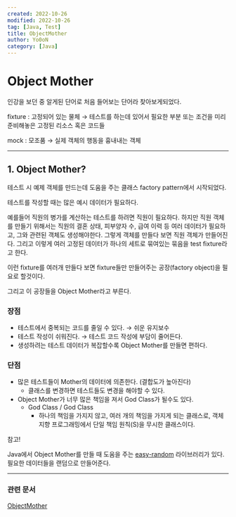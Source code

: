 ```yaml
---
created: 2022-10-26
modified: 2022-10-26
tag: [Java, Test]
title: ObjectMother
author: Yo0oN
category: [Java]
---
```


# Object Mother

인강을 보던 중 알게된 단어로 처음 들어보는 단어라 찾아보게되었다.

fixture : 고정되어 있는 물체
→ 테스트를 하는데 있어서 필요한 부분 또는 조건을 미리 준비해놓은 고정된 리소스 혹은 코드들

mock : 모조품
→ 실제 객체의 행동을 흉내내는 객체

---

## 1. Object Mother?

테스트 시 예제 객체를 만드는데 도움을 주는 클래스
factory pattern에서 시작되었다.

테스트를 작성할 때는 많은 예시 데이터가 필요하다.

예를들어 직원의 병가를 계산하는 테스트를 하려면 직원이 필요하다. 하지만 직원 객체를 만들기 위해서는 직원의 결혼 상태, 피부양자 수, 급여 이력 등 여러 데이터가 필요하고, 그와 관련된 객체도 생성해야한다. 그렇게 객체를 만들다 보면 직원 객체가 만들어진다. 그리고 이렇게 여러 고정된 데이터가 하나의 세트로 묶여있는 묶음을 test fixture라고 한다.

이런 fixture를 여러개 만들다 보면 fixture들만 만들어주는 공장(factory object)을 필요로 할것이다.

그리고 이 공장들을 Object Mother라고 부른다.


### 장점

-   테스트에서 중복되는 코드를 줄일 수 있다. → 쉬운 유지보수
-   테스트 작성이 쉬워진다. → 테스트 코드 작성에 부담이 줄어든다.
-   생성하려는 테스트 데이터가 복잡할수록 Object Mother를 만들면 편하다.

### 단점

-   많은 테스트들이 Mother의 데이터에 의존한다. (결합도가 높아진다)
    -   클래스를 변경하면 테스트들도 변경을 해야할 수 있다.
-   Object Mother가 너무 많은 책임을 져서 God Class가 될수도 있다.
    -   God Class / God Class
        -   하나의 책임을 가지지 않고, 여러 개의 책임을 가지게 되는 클래스로, 객체지향 프로그래밍에서 단일 책임 원칙(S)을 무시한 클래스이다.


참고!

Java에서 Object Mother를 만들 때 도움을 주는 [easy-random](https://github.com/j-easy/easy-random) 라이브러리가 있다.
필요한 데이터들을 랜덤으로 만들어준다.

---


### 관련 문서
[ObjectMother](https://martinfowler.com/bliki/ObjectMother.html)